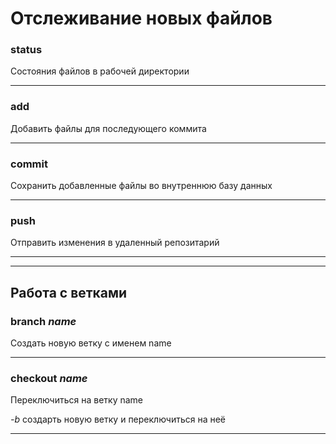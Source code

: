 Отслеживание новых файлов
===

### status
Состояния файлов в рабочей директории
___

### add
Добавить файлы для последующего коммита

___
### commit
Сохранить добавленные файлы во внутреннюю базу данных
___
### push
Отправить изменения в удаленный репозитарий
___
___
## Работа с ветками
### branch *name*
Создать новую ветку с именем name
___
### checkout *name*
Переключиться на ветку name

*-b* создарть новую ветку и переключиться на неё
___
